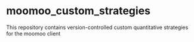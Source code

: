 # moomoo_custom_strategies
This repository contains version-controlled custom quantitative strategies for the moomoo client
